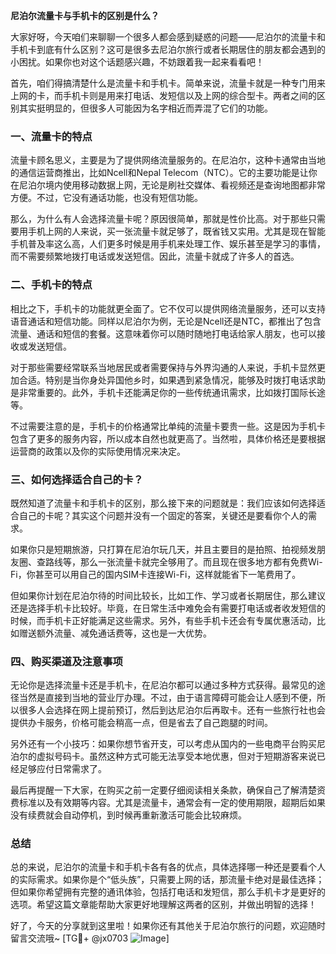 **尼泊尔流量卡与手机卡的区别是什么？**

大家好呀，今天咱们来聊聊一个很多人都会感到疑惑的问题——尼泊尔的流量卡和手机卡到底有什么区别？这可是很多去尼泊尔旅行或者长期居住的朋友都会遇到的小困扰。如果你也对这个话题感兴趣，不妨跟着我一起来看看吧！

首先，咱们得搞清楚什么是流量卡和手机卡。简单来说，流量卡就是一种专门用来上网的卡，而手机卡则是用来打电话、发短信以及上网的综合型卡。两者之间的区别其实挺明显的，但很多人可能因为名字相近而弄混了它们的功能。

### 一、流量卡的特点

流量卡顾名思义，主要是为了提供网络流量服务的。在尼泊尔，这种卡通常由当地的通信运营商推出，比如Ncell和Nepal Telecom（NTC）。它的主要功能是让你在尼泊尔境内使用移动数据上网，无论是刷社交媒体、看视频还是查询地图都非常方便。不过，它没有通话功能，也没有短信功能。

那么，为什么有人会选择流量卡呢？原因很简单，那就是性价比高。对于那些只需要用手机上网的人来说，买一张流量卡就足够了，既省钱又实用。尤其是现在智能手机普及率这么高，人们更多时候是用手机来处理工作、娱乐甚至是学习的事情，而不需要频繁地拨打电话或发送短信。因此，流量卡就成了许多人的首选。

### 二、手机卡的特点

相比之下，手机卡的功能就更全面了。它不仅可以提供网络流量服务，还可以支持语音通话和短信功能。同样以尼泊尔为例，无论是Ncell还是NTC，都推出了包含流量、通话和短信的套餐。这意味着你可以随时随地打电话给家人朋友，也可以接收或发送短信。

对于那些需要经常联系当地居民或者需要保持与外界沟通的人来说，手机卡显然更加合适。特别是当你身处异国他乡时，如果遇到紧急情况，能够及时拨打电话求助是非常重要的。此外，手机卡还能满足你的一些传统通讯需求，比如拨打国际长途等。

不过需要注意的是，手机卡的价格通常比单纯的流量卡要贵一些。这是因为手机卡包含了更多的服务内容，所以成本自然也就更高了。当然啦，具体价格还是要根据运营商的政策以及你的实际使用情况来决定。

### 三、如何选择适合自己的卡？

既然知道了流量卡和手机卡的区别，那么接下来的问题就是：我们应该如何选择适合自己的卡呢？其实这个问题并没有一个固定的答案，关键还是要看你个人的需求。

如果你只是短期旅游，只打算在尼泊尔玩几天，并且主要目的是拍照、拍视频发朋友圈、查路线等，那么一张流量卡就完全够用了。而且现在很多地方都有免费Wi-Fi，你甚至可以用自己的国内SIM卡连接Wi-Fi，这样就能省下一笔费用了。

但如果你计划在尼泊尔待的时间比较长，比如工作、学习或者长期居住，那么建议还是选择手机卡比较好。毕竟，在日常生活中难免会有需要打电话或者收发短信的时候，而手机卡正好能满足这些需求。另外，有些手机卡还会有专属优惠活动，比如赠送额外流量、减免通话费等，这也是一大优势。

### 四、购买渠道及注意事项

无论你是选择流量卡还是手机卡，在尼泊尔都可以通过多种方式获得。最常见的途径当然是直接到当地的营业厅办理。不过，由于语言障碍可能会让人感到不便，所以很多人会选择在网上提前预订，然后到达尼泊尔后再取卡。还有一些旅行社也会提供办卡服务，价格可能会稍高一点，但是省去了自己跑腿的时间。

另外还有一个小技巧：如果你想节省开支，可以考虑从国内的一些电商平台购买尼泊尔的虚拟号码卡。虽然这种方式可能无法享受本地优惠，但对于短期游客来说已经足够应付日常需求了。

最后再提醒一下大家，在购买之前一定要仔细阅读相关条款，确保自己了解清楚资费标准以及有效期等内容。尤其是流量卡，通常会有一定的使用期限，超期后如果没有续费就会自动停机，到时候再重新激活可能会比较麻烦。

### 总结

总的来说，尼泊尔的流量卡和手机卡各有各的优点，具体选择哪一种还是要看个人的实际需求。如果你是个“低头族”，只需要上网的话，那流量卡绝对是最佳选择；但如果你希望拥有完整的通讯体验，包括打电话和发短信，那么手机卡才是更好的选项。希望这篇文章能帮助大家更好地理解这两者的区别，并做出明智的选择！

好了，今天的分享就到这里啦！如果你还有其他关于尼泊尔旅行的问题，欢迎随时留言交流哦~ [TG💪+ @jx0703 ![Image](https://github.com/user-attachments/assets/dbca1d08-cadb-493c-b0ec-ad6f7a83f270)]
